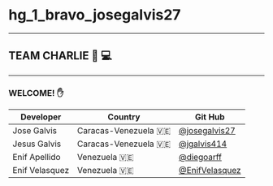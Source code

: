 # **hg_1_bravo_josegalvis27**
---
## TEAM CHARLIE 👼 💻  

---
 ### WELCOME! ✋
 |Developer|Country| Git Hub| 
|-------------|---------|-|
|Jose Galvis| Caracas-Venezuela 🇻🇪|[@josegalvis27](https://www.github.com/josegalvis27)
|Jesus Galvis| Caracas-Venezuela 🇻🇪|[@jgalvis414](https://www.github.com/jgalvis414)|
|Enif Apellido| Venezuela 🇻🇪|[@diegoarff](https://www.github.com/diegoarff) |
|Enif Velasquez| Venezuela 🇻🇪|[@EnifVelasquez](https://github.com/EnifVelasquez)|
